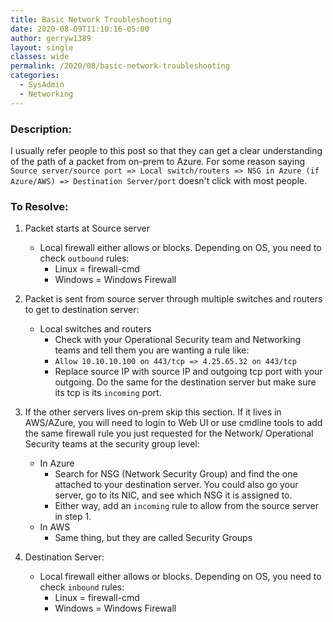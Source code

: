 ```yaml
---
title: Basic Network Troubleshooting
date: 2020-08-09T11:10:16-05:00
author: gerryw1389
layout: single
classes: wide
permalink: /2020/08/basic-network-troubleshooting
categories:
  - SysAdmin
  - Networking
---
```

<!--more-->

### Description:

I usually refer people to this post so that they can get a clear understanding of the path of a packet from on-prem to Azure. For some reason saying `Source server/source port => Local switch/routers => NSG in Azure (if Azure/AWS) => Destination Server/port` doesn't click with most people.

### To Resolve:

1. Packet starts at Source server

   - Local firewall either allows or blocks. Depending on OS, you need to check `outbound` rules:
     - Linux = firewall-cmd
     - Windows = Windows Firewall

2. Packet is sent from source server through multiple switches and routers to get to destination server:

   - Local switches and routers
     - Check with your Operational Security team and Networking teams and tell them you are wanting a rule like:
     - `Allow 10.10.10.100 on 443/tcp => 4.25.65.32 on 443/tcp`
     - Replace source IP with source IP and outgoing tcp port with your outgoing. Do the same for the destination server but make sure its tcp is its `incoming` port.

3. If the other servers lives on-prem skip this section. If it lives in AWS/AZure, you will need to login to Web UI or use cmdline tools to add the same firewall rule you just requested for the Network/ Operational Security teams at the security group level:

   - In Azure
     - Search for NSG (Network Security Group) and find the one attached to your destination server. You could also go your server, go to its NIC, and see which NSG it is assigned to.
     - Either way, add an `incoming` rule to allow from the source server in step 1.
   - In AWS
     - Same thing, but they are called Security Groups

4. Destination Server:

   - Local firewall either allows or blocks. Depending on OS, you need to check `inbound` rules:
     - Linux = firewall-cmd
     - Windows = Windows Firewall
